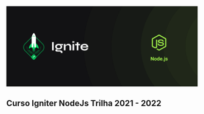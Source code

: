 <img src="./img/cover-node.js.png" alt="Trilha Ignite">

## <text aling="center"> Curso Igniter NodeJs Trilha 2021 - 2022 </text>
